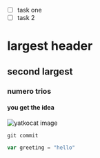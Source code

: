 - [ ] task one
- [ ] task 2

# largest header
## second largest
### numero trios
#### you get the idea

![yatkocat image](https://octodex.github.com/images/yaktocat.png)

`git commit`

```javascript
var greeting = "hello"
```


